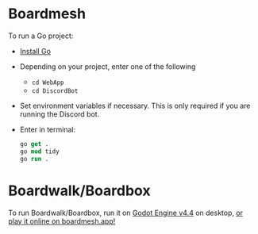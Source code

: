 # Boardmesh

To run a Go project:

- [Install Go](https://go.dev/dl/)

- Depending on your project, enter one of the following

  - `cd WebApp`
  - `cd DiscordBot`

- Set environment variables if necessary. This is only required if you are running the Discord bot.

- Enter in terminal:
  ```ps
  go get .
  go mod tidy
  go run .
  ```

# Boardwalk/Boardbox

To run Boardwalk/Boardbox, run it on [Godot Engine v4.4](https://godotengine.org/download) on desktop, [or play it online on boardmesh.app!](https://boardmesh.app)
